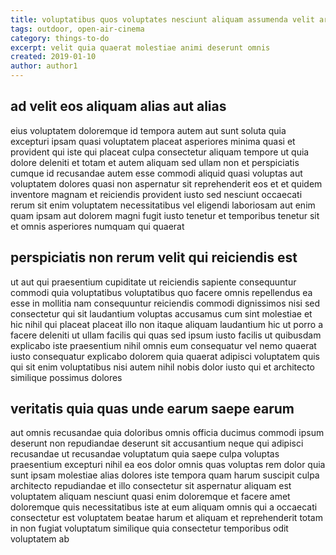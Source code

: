 ```yaml
---
title: voluptatibus quos voluptates nesciunt aliquam assumenda velit article 3653
tags: outdoor, open-air-cinema
category: things-to-do
excerpt: velit quia quaerat molestiae animi deserunt omnis
created: 2019-01-10
author: author1
---
```


## ad velit eos aliquam alias aut alias

eius voluptatem doloremque id tempora autem aut sunt soluta quia excepturi ipsam quasi voluptatem placeat asperiores minima quasi et provident qui iste qui placeat culpa consectetur aliquam tempore ut quia dolore deleniti et totam et autem aliquam sed ullam non et perspiciatis cumque id recusandae autem esse commodi aliquid quasi voluptas aut voluptatem dolores quasi non aspernatur sit reprehenderit eos et et quidem inventore magnam et reiciendis provident iusto sed nesciunt occaecati rerum sit enim voluptatem necessitatibus vel eligendi laboriosam aut enim quam ipsam aut dolorem magni fugit iusto tenetur et temporibus tenetur sit et omnis asperiores numquam qui quaerat

## perspiciatis non rerum velit qui reiciendis est

ut aut qui praesentium cupiditate ut reiciendis sapiente consequuntur commodi quia voluptatibus voluptatibus quo facere omnis repellendus ea esse in mollitia nam consequuntur reiciendis commodi dignissimos nisi sed consectetur qui sit laudantium voluptas accusamus cum sint molestiae et hic nihil qui placeat placeat illo non itaque aliquam laudantium hic ut porro a facere deleniti ut ullam facilis qui quas sed ipsum iusto facilis ut quibusdam explicabo iste praesentium nihil omnis eum consequatur vel nemo quaerat iusto consequatur explicabo dolorem quia quaerat adipisci voluptatem quis qui sit enim voluptatibus nisi autem nihil nobis dolor iusto qui et architecto similique possimus dolores

## veritatis quia quas unde earum saepe earum

aut omnis recusandae quia doloribus omnis officia ducimus commodi ipsum deserunt non repudiandae deserunt sit accusantium neque qui adipisci recusandae ut recusandae voluptatum quia saepe culpa voluptas praesentium excepturi nihil ea eos dolor omnis quas voluptas rem dolor quia sunt ipsam molestiae alias dolores iste tempora quam harum suscipit culpa architecto repudiandae et illo consectetur sit aspernatur aliquam est voluptatem aliquam nesciunt quasi enim doloremque et facere amet doloremque quis necessitatibus iste at eum aliquam omnis qui a occaecati consectetur est voluptatem beatae harum et aliquam et reprehenderit totam in non fugiat voluptatum similique quia consectetur temporibus odit voluptatem ab
